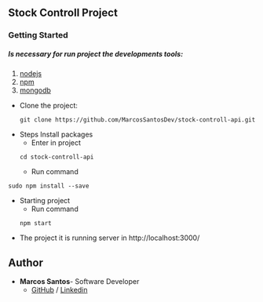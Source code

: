 ## Stock Controll Project

### Getting Started
##### Is necessary for run project the developments tools: 
1. [nodejs](https://nodejs.org/en/)
2. [npm](https://docs.npmjs.com/cli/install)
3. [mongodb](https://docs.mongodb.com/manual/installation/)

- Clone the project:
	```
	git clone https://github.com/MarcosSantosDev/stock-controll-api.git
	```
- Steps Install packages
	- Enter in project
	```
	cd stock-controll-api
	```
	- Run command
```
sudo npm install --save
```
- Starting project
	- Run command
	```
	npm start
	```
- The project it is running server in http://localhost:3000/

## Author
- <strong>Marcos Santos</strong>- Software Developer 
  - [GitHub](https://github.com/MarcosSantosDev) / [Linkedin](https://www.linkedin.com/in/marcossantosdev/)
